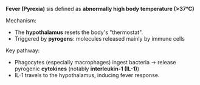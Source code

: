 **Fever (Pyrexia)** sis defined as **abnormally high body temperature (>37°C)**

Mechanism:
- The **hypothalamus** resets the body's "thermostat".
- Triggered by **pyrogens**: molecules released mainly by immune cells

Key pathway:
- Phagocytes (especially macrophages) ingest bacteria -> release pyrogenic **cytokines** (notably **interleukin-1 (IL-1)**)
- IL-1 travels to the hypothalamus, inducing fever response.